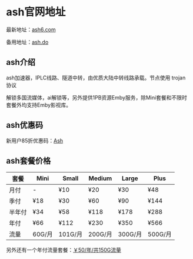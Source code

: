 # ash官网地址

最新地址：[ash6.com](https://dash.ash6.com/#/register?code=UYGOHfSe)

备用地址：[ash.do](https://dash.ash.do/#/register?code=UYGOHfSe)

## ash介绍

ash加速器，IPLC线路、隧道中转，由优质大陆中转线路承载。节点使用 trojan 协议

解锁多国流媒体，ai解锁等，另外提供1PB资源Emby服务，除Mini套餐和不限时套餐外均支持Emby影视库。

## ash优惠码

新用户85折优惠码：[Ash](https://dash.ash.do/#/register?code=UYGOHfSe)

## ash套餐价格

|套餐|Mini|Small|Medium|Large|Plus|
|----|----|----|----|----|----|
|月付|-|¥10|¥20|¥30|¥48|
|季付|¥18|¥30|¥60|¥90|¥144|
|半年付|¥34|¥58|¥118|¥178|¥288|
|年付|¥66|¥112|¥230|¥350|¥566|
|流量|60G/月|101G/月|200G/月|300G/月|500G/月|

另外还有一个年付流量套餐：[￥50/年/共150G流量](https://ash6.com/register?code=UYGOHfSe)
